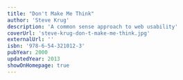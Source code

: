 ```yaml
---
title: "Don't Make Me Think"
author: 'Steve Krug'
description: 'A common sense approach to web usability'
coverUrl: 'steve-krug-don-t-make-me-think.jpg'
externalUrl: ''
isbn: '978-6-54-321012-3'
pubYear: 2000
updatedYear: 2013
showOnHomepage: true
---
```

